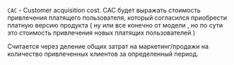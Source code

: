 `CAC` - Customer acquisition cost. CAC будет выражать стоимость привлечения платящего пользователя, который согласился приобрести платную версию продукта ( ну или все конечно от модели , но по сути это стоимость привлечения новых платящих пользователей )

Считается через деление общих затрат на маркетинг/продажи на количество привлеченных клиентов за определенный период.



